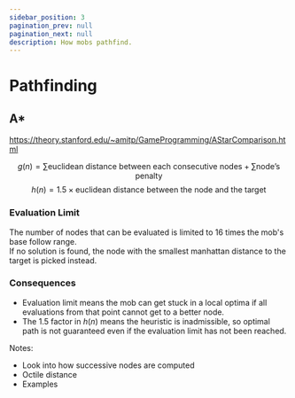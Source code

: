 ```yaml
---
sidebar_position: 3
pagination_prev: null
pagination_next: null
description: How mobs pathfind.
---
```


# Pathfinding

## A*

https://theory.stanford.edu/~amitp/GameProgramming/AStarComparison.html

$$
g(n) = \sum{\text{euclidean distance between each consecutive nodes}} + \sum{\text{node's penalty}}
$$
$$
h(n) = 1.5 \times \text{euclidean distance between the node and the target}
$$

### Evaluation Limit

The number of nodes that can be evaluated is limited to 16 times the mob's base follow range.  
If no solution is found, the node with the smallest manhattan distance to the target is picked instead.

### Consequences

* Evaluation limit means the mob can get stuck in a local optima
if all evaluations from that point cannot get to a better node.
* The 1.5 factor in $h(n)$ means the heuristic is inadmissible, so optimal path is not guaranteed
even if the evaluation limit has not been reached.

Notes:

* Look into how successive nodes are computed
* Octile distance
* Examples
